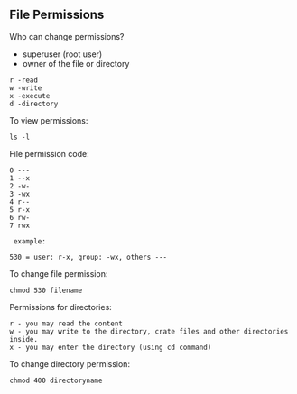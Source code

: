 ## File Permissions
Who can change permissions?
- superuser (root user)
- owner of the file or directory
```
r -read
w -write
x -execute
d -directory
```
To view permissions:
```
ls -l
```
File permission code:
```
0 ---
1 --x
2 -w-
3 -wx
4 r--
5 r-x
6 rw-
7 rwx
 
 example:
 
530 = user: r-x, group: -wx, others ---
```
To change file permission:
```
chmod 530 filename
```
Permissions for directories:
```
r - you may read the content
w - you may write to the directory, crate files and other directories inside.
x - you may enter the directory (using cd command)
```
To change directory permission:
```
chmod 400 directoryname
```

